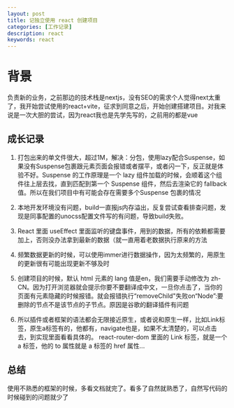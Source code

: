 ```yaml
---
layout: post
title: 记独立使用 react 创建项目
categories: [工作记录]
description: react
keywords: react
---
```


# 背景
负责新的业务，之前那边的技术栈是nextjs，没有SEO的需求个人觉得next太重了，我开始尝试使用的react+vite，征求到同意之后，开始创建搭建项目。对我来说是一次大胆的尝试，因为react我也是先学先写的，之前用的都是vue

## 成长记录
1. 打包出来的单文件很大，超过1M，解决：分包，使用lazy配合Suspense，如果没有Suspense包裹跟元素页面会报错或者摆平，或者闪一下，反正就是体验不好。Suspense 的工作原理是一个 lazy 组件加载的时候，会顺着这个组件往上层去找，直到匹配到第一个 Suspense 组件，然后去渲染它的 fallback 值。所以在我们项目中有可能会存在需要多个Suspense 包裹的情况

2. 本地开发环境没有问题，build一直报js内存溢出，反复尝试查看排查问题，发现是同事配置的unocss配置文件写的有问题，导致build失败。

3. React 里面 useEffect 里面监听的键盘事件，用到的数据，所有的依赖都需要加上，否则没办法拿到最新的数据（就一直用着老数据执行原来的方法

4. 频繁数据更新的时候，可以使用immer进行数据操作，因为太频繁的，用原生的更新很有可能出现更新不够及时

5. 创建项目的时候，默认 html 元素的 lang 值是en，我们需要手动修改为 zh-CN。因为打开浏览器就会提示你要不要翻译成中文，一旦你点击了，当你的页面有元素隐藏的时候报错。就会报错执行“removeChild"失败on“Node”:要删除的节点不是该节点的子节点。原因是谷歌的翻译插件有问题

6. 所以插件或者框架的语法都会无限接近原生，或者说和原生一样，比如Link标签，原生a标签有的，他都有，navigate也是，如果不太清楚的，可以点击去，到实现里面看看具体的。 react-router-dom 里面的 Link 标签，就是一个 a 标签，他的 to 属性就是 a 标签的 href 属性...

## 总结

使用不熟悉的框架的时候，多看文档就完了。看多了自然就熟悉了，自然写代码的时候碰到的问题就少了
